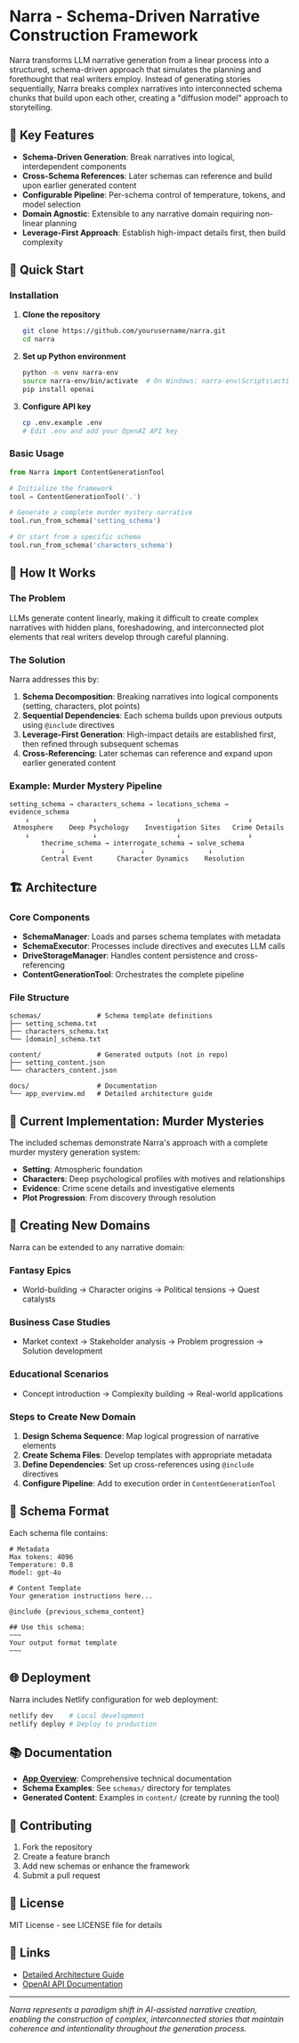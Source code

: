 # Narra - Schema-Driven Narrative Construction Framework

Narra transforms LLM narrative generation from a linear process into a structured, schema-driven approach that simulates the planning and forethought that real writers employ. Instead of generating stories sequentially, Narra breaks complex narratives into interconnected schema chunks that build upon each other, creating a "diffusion model" approach to storytelling.

## 🌟 Key Features

- **Schema-Driven Generation**: Break narratives into logical, interdependent components
- **Cross-Schema References**: Later schemas can reference and build upon earlier generated content
- **Configurable Pipeline**: Per-schema control of temperature, tokens, and model selection
- **Domain Agnostic**: Extensible to any narrative domain requiring non-linear planning
- **Leverage-First Approach**: Establish high-impact details first, then build complexity

## 🚀 Quick Start

### Installation

1. **Clone the repository**
   ```bash
   git clone https://github.com/yourusername/narra.git
   cd narra
   ```

2. **Set up Python environment**
   ```bash
   python -m venv narra-env
   source narra-env/bin/activate  # On Windows: narra-env\Scripts\activate
   pip install openai
   ```

3. **Configure API key**
   ```bash
   cp .env.example .env
   # Edit .env and add your OpenAI API key
   ```

### Basic Usage

```python
from Narra import ContentGenerationTool

# Initialize the framework
tool = ContentGenerationTool('.')

# Generate a complete murder mystery narrative
tool.run_from_schema('setting_schema')

# Or start from a specific schema
tool.run_from_schema('characters_schema')
```

## 📖 How It Works

### The Problem
LLMs generate content linearly, making it difficult to create complex narratives with hidden plans, foreshadowing, and interconnected plot elements that real writers develop through careful planning.

### The Solution
Narra addresses this by:

1. **Schema Decomposition**: Breaking narratives into logical components (setting, characters, plot points)
2. **Sequential Dependencies**: Each schema builds upon previous outputs using `@include` directives  
3. **Leverage-First Generation**: High-impact details are established first, then refined through subsequent schemas
4. **Cross-Referencing**: Later schemas can reference and expand upon earlier generated content

### Example: Murder Mystery Pipeline

```
setting_schema → characters_schema → locations_schema → evidence_schema 
    ↓                ↓                    ↓                 ↓
 Atmosphere    Deep Psychology    Investigation Sites   Crime Details
    ↓                ↓                    ↓                 ↓
        thecrime_schema → interrogate_schema → solve_schema
             ↓                   ↓                ↓
        Central Event      Character Dynamics    Resolution
```

## 🏗️ Architecture

### Core Components

- **SchemaManager**: Loads and parses schema templates with metadata
- **SchemaExecutor**: Processes include directives and executes LLM calls
- **DriveStorageManager**: Handles content persistence and cross-referencing
- **ContentGenerationTool**: Orchestrates the complete pipeline

### File Structure

```
schemas/              # Schema template definitions
├── setting_schema.txt
├── characters_schema.txt
└── [domain]_schema.txt

content/              # Generated outputs (not in repo)
├── setting_content.json
└── characters_content.json

docs/                 # Documentation
└── app_overview.md   # Detailed architecture guide
```

## 🎯 Current Implementation: Murder Mysteries

The included schemas demonstrate Narra's approach with a complete murder mystery generation system:

- **Setting**: Atmospheric foundation
- **Characters**: Deep psychological profiles with motives and relationships
- **Evidence**: Crime scene details and investigative elements  
- **Plot Progression**: From discovery through resolution

## 🔧 Creating New Domains

Narra can be extended to any narrative domain:

### Fantasy Epics
- World-building → Character origins → Political tensions → Quest catalysts

### Business Case Studies  
- Market context → Stakeholder analysis → Problem progression → Solution development

### Educational Scenarios
- Concept introduction → Complexity building → Real-world applications

### Steps to Create New Domain

1. **Design Schema Sequence**: Map logical progression of narrative elements
2. **Create Schema Files**: Develop templates with appropriate metadata
3. **Define Dependencies**: Set up cross-references using `@include` directives
4. **Configure Pipeline**: Add to execution order in `ContentGenerationTool`

## 📝 Schema Format

Each schema file contains:

```
# Metadata
Max tokens: 4096
Temperature: 0.8
Model: gpt-4o

# Content Template
Your generation instructions here...

@include {previous_schema_content}

## Use this schema:
~~~
Your output format template
~~~
```

## 🌐 Deployment

Narra includes Netlify configuration for web deployment:

```bash
netlify dev    # Local development
netlify deploy # Deploy to production
```

## 📚 Documentation

- **[App Overview](docs/app_overview.md)**: Comprehensive technical documentation
- **Schema Examples**: See `schemas/` directory for templates
- **Generated Content**: Examples in `content/` (create by running the tool)

## 🤝 Contributing

1. Fork the repository
2. Create a feature branch
3. Add new schemas or enhance the framework
4. Submit a pull request

## 📄 License

MIT License - see LICENSE file for details

## 🔗 Links

- [Detailed Architecture Guide](docs/app_overview.md)
- [OpenAI API Documentation](https://platform.openai.com/docs)

---

*Narra represents a paradigm shift in AI-assisted narrative creation, enabling the construction of complex, interconnected stories that maintain coherence and intentionality throughout the generation process.*
